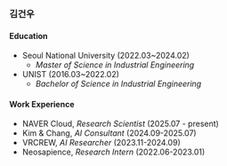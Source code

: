 ### 김건우

#### Education

- Seoul National University (2022.03~2024.02)
  - *Master of Science in Industrial Engineering*
- UNIST (2016.03~2022.02)
  - *Bachelor of Science in Industrial Engineering*

#### Work Experience

- NAVER Cloud, *Research Scientist* (2025.07 - present)
- Kim & Chang, *AI Consultant* (2024.09-2025.07)
- VRCREW, *AI Researcher* (2023.11-2024.09)
- Neosapience, *Research Intern* (2022.06-2023.01) 
